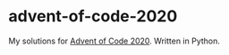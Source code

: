 # advent-of-code-2020
My solutions for <a href="https://adventofcode.com/2020">Advent of Code 2020</a>. Written in Python.
